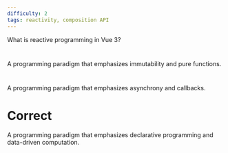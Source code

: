 ```yaml
---
difficulty: 2
tags: reactivity, composition API
---
```


What is reactive programming in Vue 3?

#

A programming paradigm that emphasizes immutability and pure functions.

#

A programming paradigm that emphasizes asynchrony and callbacks.

# Correct

A programming paradigm that emphasizes declarative programming and data-driven computation.

